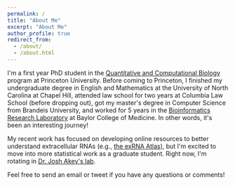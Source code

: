 ```yaml
---
permalink: /
title: "About Me"
excerpt: "About Me"
author_profile: true
redirect_from: 
  - /about/
  - /about.html
---
```


I'm a first year PhD student in the [Quantitative and Computational Biology](https://lsi.princeton.edu/qcbgraduate) program at Princeton University. Before coming to Princeton, I finished my undergraduate degree in English and Mathematics at the University of North Carolina at Chapel Hill, attended law school for two years at Columbia Law School (before dropping out), got my master's degree in Computer Science from Brandeis University, and worked for 5 years in the [Bioinformatics Research Laboratory](http://genboree.org/site/bioinformatics_research_laboratory) at Baylor College of Medicine. In other words, it's been an interesting journey!

My recent work has focused on developing online resources to better understand extracellular RNAs (e.g., [the exRNA Atlas](https://exrna-atlas.org/)), but I'm excited to move into more statistical work as a graduate student. Right now, I'm rotating in [Dr. Josh Akey's lab](https://akeylab.princeton.edu/).

Feel free to send an email or tweet if you have any questions or comments!
